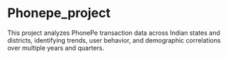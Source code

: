 # Phonepe_project
This project analyzes PhonePe transaction data across Indian states and districts, identifying trends, user behavior, and demographic correlations over multiple years and quarters.
